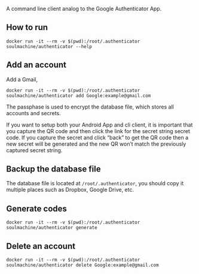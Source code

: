 A command line client analog to the Google Authenticator App.


## How to run

    docker run -it --rm -v $(pwd):/root/.authenticator soulmachine/authenticator --help


## Add an account

Add a Gmail,

    docker run -it --rm -v $(pwd):/root/.authenticator soulmachine/authenticator add Google:example@gmail.com

The passphase is used to encrypt the database file, which stores all accounts and secrets.

If you want to setup both your Android App and cli client, it is important that you capture the QR code and then click the link for the secret string secret code. If you capture the secret and click “back” to get the QR code then a new secret will be generated and the new QR won’t match the previously captured secret string.


## Backup the database file

The database file is located at `/root/.authenticator`, you should copy it multiple places such as Dropbox, Google Drive, etc.


## Generate codes

    docker run -it --rm -v $(pwd):/root/.authenticator soulmachine/authenticator generate

## Delete an account

    docker run -it --rm -v $(pwd):/root/.authenticator soulmachine/authenticator delete Google:example@gmail.com
